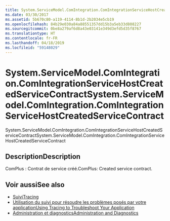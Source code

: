 ```yaml
---
title: System.ServiceModel.ComIntegration.ComIntegrationServiceHostCreatedServiceContract
ms.date: 03/30/2017
ms.assetid: 5b670c80-a119-4114-8b1d-2b2034e5cb19
ms.openlocfilehash: 84b29e030a84a88551357dd15b3a5eb33d808227
ms.sourcegitcommit: 0be8a279af6d8a43e03141e349d3efd5d35f8767
ms.translationtype: HT
ms.contentlocale: fr-FR
ms.lasthandoff: 04/18/2019
ms.locfileid: "59148029"
---
```

# <a name="systemservicemodelcomintegrationcomintegrationservicehostcreatedservicecontract"></a><span data-ttu-id="32e73-102">System.ServiceModel.ComIntegration.ComIntegrationServiceHostCreatedServiceContract</span><span class="sxs-lookup"><span data-stu-id="32e73-102">System.ServiceModel.ComIntegration.ComIntegrationServiceHostCreatedServiceContract</span></span>
<span data-ttu-id="32e73-103">System.ServiceModel.ComIntegration.ComIntegrationServiceHostCreatedServiceContract</span><span class="sxs-lookup"><span data-stu-id="32e73-103">System.ServiceModel.ComIntegration.ComIntegrationServiceHostCreatedServiceContract</span></span>  
  
## <a name="description"></a><span data-ttu-id="32e73-104">Description</span><span class="sxs-lookup"><span data-stu-id="32e73-104">Description</span></span>  
 <span data-ttu-id="32e73-105">ComPlus : Contrat de service créé.</span><span class="sxs-lookup"><span data-stu-id="32e73-105">ComPlus: Created service contract.</span></span>  
  
## <a name="see-also"></a><span data-ttu-id="32e73-106">Voir aussi</span><span class="sxs-lookup"><span data-stu-id="32e73-106">See also</span></span>

- [<span data-ttu-id="32e73-107">Suivi</span><span class="sxs-lookup"><span data-stu-id="32e73-107">Tracing</span></span>](../../../../../docs/framework/wcf/diagnostics/tracing/index.md)
- [<span data-ttu-id="32e73-108">Utilisation du suivi pour résoudre les problèmes posés par votre application</span><span class="sxs-lookup"><span data-stu-id="32e73-108">Using Tracing to Troubleshoot Your Application</span></span>](../../../../../docs/framework/wcf/diagnostics/tracing/using-tracing-to-troubleshoot-your-application.md)
- [<span data-ttu-id="32e73-109">Administration et diagnostics</span><span class="sxs-lookup"><span data-stu-id="32e73-109">Administration and Diagnostics</span></span>](../../../../../docs/framework/wcf/diagnostics/index.md)
